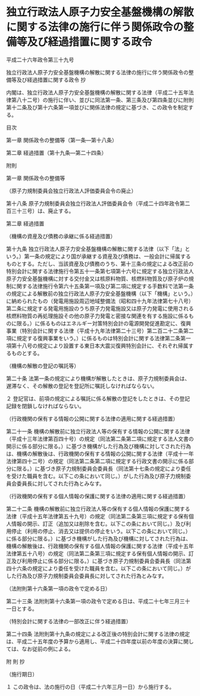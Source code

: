# 独立行政法人原子力安全基盤機構の解散に関する法律の施行に伴う関係政令の整備等及び経過措置に関する政令

平成二十六年政令第三十九号

独立行政法人原子力安全基盤機構の解散に関する法律の施行に伴う関係政令の整備等及び経過措置に関する政令 抄

内閣は、独立行政法人原子力安全基盤機構の解散に関する法律（平成二十五年法律第八十二号）の施行に伴い、並びに同法第一条、第三条及び第四条並びに附則第十二条及び第十六条第一項並びに関係法律の規定に基づき、この政令を制定する。

目次

第一章 関係政令の整備等（第一条―第十八条）

第二章 経過措置（第十九条―第二十四条）

附則

第一章 関係政令の整備等

（原子力規制委員会独立行政法人評価委員会令の廃止）

第十八条 原子力規制委員会独立行政法人評価委員会令（平成二十四年政令第二百三十三号）は、廃止する。

第二章 経過措置

（機構の資産及び債務の承継に係る経過措置）

第十九条 独立行政法人原子力安全基盤機構の解散に関する法律（以下「法」という。）第一条の規定により国が承継する資産及び債務は、一般会計に帰属するものとする。ただし、当該資産及び債務のうち、第十三条の規定による改正前の特別会計に関する法律施行令第五十一条第七項第十六号に規定する独立行政法人原子力安全基盤機構に対する交付金又は核原料物質、核燃料物質及び原子炉の規制に関する法律施行令第六十五条第一項及び第二項に規定する手数料で法第一条の規定による解散前の独立行政法人原子力安全基盤機構（以下「機構」という。）に納められたもの（発電用施設周辺地域整備法（昭和四十九年法律第七十八号）第二条に規定する発電用施設のうち原子力発電施設又は原子力発電に使用される核燃料物質の再処理施設その他の原子力発電と密接な関連を有する施設に係るものに限る。）に係るものはエネルギー対策特別会計の電源開発促進勘定に、復興事業（特別会計に関する法律（平成十九年法律第二十三号）第二百二十二条第二項に規定する復興事業をいう。）に係るものは特別会計に関する法律第二条第一項第十八号の規定により設置する東日本大震災復興特別会計に、それぞれ帰属するものとする。

（機構の解散の登記の嘱託等）

第二十条 法第一条の規定により機構が解散したときは、原子力規制委員会は、遅滞なく、その解散の登記を登記所に嘱託しなければならない。

２ 登記官は、前項の規定による嘱託に係る解散の登記をしたときは、その登記記録を閉鎖しなければならない。

（行政機関の保有する情報の公開に関する法律の適用に関する経過措置）

第二十一条 機構の解散前に独立行政法人等の保有する情報の公開に関する法律（平成十三年法律第百四十号）の規定（同法第二条第二項に規定する法人文書の開示に係る部分に限る。）に基づき機構がした行為及び機構に対してされた行為は、機構の解散後は、行政機関の保有する情報の公開に関する法律（平成十一年法律第四十二号）の規定（同法第二条第二項に規定する行政文書の開示に係る部分に限る。）に基づき原子力規制委員会委員長（同法第十七条の規定により委任を受けた職員を含む。以下この条において同じ。）がした行為及び原子力規制委員会委員長に対してされた行為とみなす。

（行政機関の保有する個人情報の保護に関する法律の適用に関する経過措置）

第二十二条 機構の解散前に独立行政法人等の保有する個人情報の保護に関する法律（平成十五年法律第五十九号）の規定（同法第二条第三項に規定する保有個人情報の開示、訂正（追加又は削除を含む。以下この条において同じ。）及び利用停止（利用の停止、消去又は提供の停止をいう。以下この条において同じ。）に係る部分に限る。）に基づき機構がした行為及び機構に対してされた行為は、機構の解散後は、行政機関の保有する個人情報の保護に関する法律（平成十五年法律第五十八号）の規定（同法第二条第三項に規定する保有個人情報の開示、訂正及び利用停止に係る部分に限る。）に基づき原子力規制委員会委員長（同法第四十六条の規定により委任を受けた職員を含む。以下この条において同じ。）がした行為及び原子力規制委員会委員長に対してされた行為とみなす。

（法附則第十六条第一項の政令で定める日）

第二十三条 法附則第十六条第一項の政令で定める日は、平成二十七年三月三十一日とする。

（特別会計に関する法律の一部改正に伴う経過措置）

第二十四条 法附則第十九条の規定による改正後の特別会計に関する法律の規定は、平成二十五年度の予算から適用し、平成二十四年度以前の年度の決算に関しては、なお従前の例による。

附 則 抄

（施行期日）

１ この政令は、法の施行の日（平成二十六年三月一日）から施行する。
